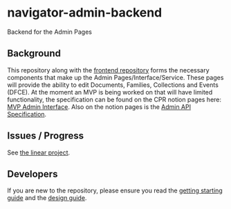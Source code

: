 # navigator-admin-backend

Backend for the Admin Pages

## Background

This repository along with the [frontend repository](https://github.com/climatepolicyradar/navigator-admin-frontend) forms the necessary components that make up the Admin Pages/Interface/Service.
These pages will provide the ability to edit Documents, Families, Collections and Events (DFCE).
At the moment an MVP is being worked on that will have limited functionality, the specification can be found on the CPR notion pages here:
[MVP Admin Interface](https://www.notion.so/climatepolicyradar/MVP-Admin-Interface-bf253a7ab30b4779a846d4322ca4c3f3).
Also on the notion pages is the [Admin API Specification](https://www.notion.so/climatepolicyradar/Admin-API-Specification-2adecc8411324b8181e05184fc6a5431#8da09a31c3f244e6a5acfacc9dfd9e2f).

## Issues / Progress

See [the linear project](https://linear.app/climate-policy-radar/project/admin-interface-2fbc66adc34c).

## Developers

If you are new to the repository, please ensure you read the [getting starting guide](GETTING_STARTED.md) and the [design guide](DESIGN.md).
